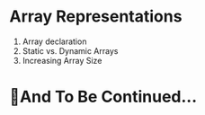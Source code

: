 # Array Representations
1. Array declaration 
2. Static vs. Dynamic Arrays
3. Increasing Array Size
# :safety_pin:And To Be Continued...
